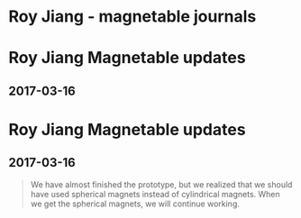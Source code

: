 # Roy Jiang - magnetable journals

# Roy Jiang Magnetable updates

2017-03-16
-
# Roy Jiang Magnetable updates

2017-03-16
-
> We have almost finished the prototype, but we realized that we should have used spherical magnets instead of cylindrical magnets. When we get the spherical magnets, we will continue working. 